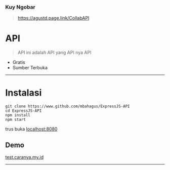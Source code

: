 ### Kuy Ngobar
> https://agustd.page.link/CollabAPI

# API
> API ini adalah API yang API nya API

+ Gratis
+ Sumber Terbuka
___
# Instalasi
```
git clone https://www.github.com/mbahagus/ExpressJS-API
cd ExpressJS-API
npm install
npm start
```
trus buka [localhost:8080](http://localhost:8080)

## Demo
[test.caranya.my.id](https://test.caranya.my.id)
___